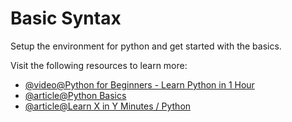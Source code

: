 # Basic Syntax

Setup the environment for python and get started with the basics.

Visit the following resources to learn more:

- [@video@Python for Beginners - Learn Python in 1 Hour](https://www.youtube.com/watch?v=kqtD5dpn9C8)
- [@article@Python Basics](https://www.tutorialspoint.com/python/python_basic_syntax.htm)
- [@article@Learn X in Y Minutes / Python](https://learnxinyminutes.com/docs/python/)
